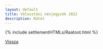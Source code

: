 ```yaml
---
layout: default
title: Választási névjegyzék 2022
description: Rátót
---
```


{% include settlementHTMLs/Raatoot.html %}

[Vissza](../)